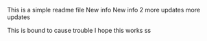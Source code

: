 This is a simple readme file
New info
New info 2
more updates
more updates

This is bound to cause trouble
I hope this works
ss
